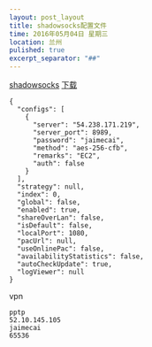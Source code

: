 ```yaml
---
layout: post_layout
title: shadowsocks配置文件
time: 2016年05月04日 星期三
location: 兰州
pulished: true
excerpt_separator: "##"
---
```

[shadowsocks](https://github.com/shadowsocks/shadowsocks-windows/releases) [下载]({{site.url}}/assets/files/Shadowsocks.exe)

```
{
  "configs": [
    {
      "server": "54.238.171.219",
      "server_port": 8989,
      "password": "jaimecai",
      "method": "aes-256-cfb",
      "remarks": "EC2",
      "auth": false
    }
  ],
  "strategy": null,
  "index": 0,
  "global": false,
  "enabled": true,
  "shareOverLan": false,
  "isDefault": false,
  "localPort": 1080,
  "pacUrl": null,
  "useOnlinePac": false,
  "availabilityStatistics": false,
  "autoCheckUpdate": true,
  "logViewer": null
}
```
vpn

```
pptp
52.10.145.105
jaimecai
65536
```

